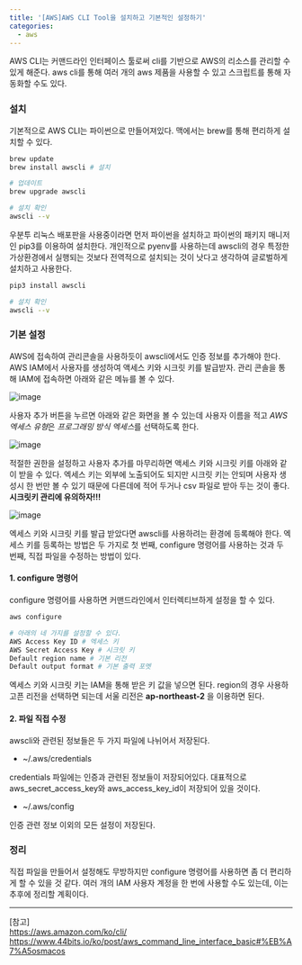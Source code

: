 ```yaml
---
title: '[AWS]AWS CLI Tool을 설치하고 기본적인 설정하기'
categories:
  - aws
---
```


AWS CLI는 커맨드라인 인터페이스 툴로써 cli를 기반으로 AWS의 리소스를 관리할 수 있게 해준다. aws cli를 통해 여러 개의 aws 제품을 사용할 수 있고 스크립트를 통해 자동화할 수도 있다.

### 설치

기본적으로 AWS CLI는 파이썬으로 만들어져있다. 맥에서는 brew를 통해 편리하게 설치할 수 있다.

```sh
brew update
brew install awscli # 설치

# 업데이트
brew upgrade awscli

# 설치 확인
awscli --v
```

우분투 리눅스 배포판을 사용중이라면 먼저 파이썬을 설치하고 파이썬의 패키지 매니저인 pip3를 이용하여 설치한다. 개인적으로 pyenv를 사용하는데 awscli의 경우 특정한 가상환경에서 실행되는 것보다 전역적으로 설치되는 것이 낫다고 생각하여 글로벌하게 설치하고 사용한다.

```sh
pip3 install awscli

# 설치 확인
awscli --v
```

### 기본 설정

AWS에 접속하여 관리콘솔을 사용하듯이 awscli에서도 인증 정보를 추가해야 한다. AWS IAM에서 사용자를 생성하여 액세스 키와 시크릿 키를 발급받자. 관리 콘솔을 통해 IAM에 접속하면 아래와 같은 메뉴를 볼 수 있다.

![image](https://user-images.githubusercontent.com/13075035/73726200-50765e80-4772-11ea-8eb7-c0f780fbc393.png)

사용자 추가 버튼을 누르면 아래와 같은 화면을 볼 수 있는데 사용자 이름을 적고 *AWS 엑세스 유형*은 *프로그래밍 방식 엑세스*를 선택하도록 한다.

![image](https://user-images.githubusercontent.com/13075035/73726270-81ef2a00-4772-11ea-8819-680f7ff28340.png)

적절한 권한을 설정하고 사용자 추가를 마무리하면 액세스 키와 시크릿 키를 아래와 같이 받을 수 있다. 엑세스 키는 외부에 노출되어도 되지만 시크릿 키는 안되며 사용자 생성시 한 번만 볼 수 있기 때문에 다른데에 적어 두거나 csv 파일로 받아 두는 것이 좋다. **시크릿키 관리에 유의하자!!!**

![image](https://user-images.githubusercontent.com/13075035/73726394-ce3a6a00-4772-11ea-98f1-4a681b02091b.png)

엑세스 키와 시크릿 키를 발급 받았다면 awscli를 사용하려는 환경에 등록해야 한다. 엑세스 키를 등록하는 방법은 두 가지로 첫 번째, configure 명령어를 사용하는 것과 두 번째, 직접 파일을 수정하는 방법이 있다.

#### 1. configure 명령어

configure 명령어를 사용하면 커맨드라인에서 인터렉티브하게 설정을 할 수 있다.

```sh
aws configure

# 아래의 네 가지를 설정할 수 있다.
AWS Access Key ID # 엑세스 키
AWS Secret Access Key # 시크릿 키
Default region name # 기본 리전
Default output format # 기본 출력 포멧
```

엑세스 키와 시크릿 키는 IAM을 통해 받은 키 값을 넣으면 된다. region의 경우 사용하고픈 리전을 선택하면 되는데 서울 리전은 **ap-northeast-2** 을 이용하면 된다.

#### 2. 파일 직접 수정

awscli와 관련된 정보들은 두 가지 파일에 나뉘어서 저장된다.

- ~/.aws/credentials

credentials 파일에는 인증과 관련된 정보들이 저장되어있다. 대표적으로 aws_secret_access_key와 aws_access_key_id이 저장되어 있을 것이다.

- ~/.aws/config

인증 관련 정보 이외의 모든 설정이 저장된다.

### 정리

직접 파일을 만들어서 설정해도 무방하지만 configure 명령어를 사용하면 좀 더 편리하게 할 수 있을 것 같다. 여러 개의 IAM 사용자 계정을 한 번에 사용할 수도 있는데, 이는 추후에 정리할 계획이다.

---

[참고]  
https://aws.amazon.com/ko/cli/  
https://www.44bits.io/ko/post/aws_command_line_interface_basic#%EB%A7%A5osmacos
